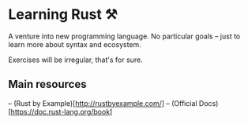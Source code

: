 # Learning Rust ⚒

A venture into new programming language. No particular goals – just to learn more about syntax and ecosystem.

Exercises will be irregular, that's for sure.

## Main resources  

– (Rust by Example)[http://rustbyexample.com/]
– (Official Docs)[https://doc.rust-lang.org/book]
